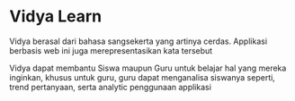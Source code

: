 # Vidya Learn

Vidya berasal dari bahasa sangsekerta yang artinya cerdas. Applikasi berbasis web ini juga merepresentasikan kata tersebut

Vidya dapat membantu Siswa maupun Guru untuk belajar hal yang mereka inginkan, khusus untuk guru, guru dapat menganalisa siswanya seperti, trend pertanyaan, serta analytic penggunaan applikasi


